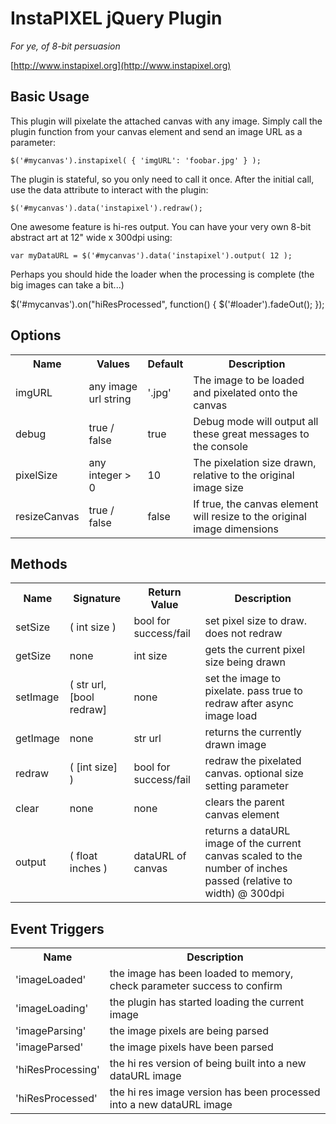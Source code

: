 InstaPIXEL jQuery Plugin
================================

*For ye, of 8-bit persuasion*

[http://www.instapixel.org](http://www.instapixel.org)

Basic Usage
------------

This plugin will pixelate the attached canvas with any image. Simply call the plugin function from your canvas element and send an image URL as a parameter:

	$('#mycanvas').instapixel( { 'imgURL': 'foobar.jpg' } );

The plugin is stateful, so you only need to call it once. After the initial call, use the data attribute to interact with the plugin:

	$('#mycanvas').data('instapixel').redraw();

One awesome feature is hi-res output. You can have your very own 8-bit abstract art at 12" wide x 300dpi using:

	var myDataURL = $('#mycanvas').data('instapixel').output( 12 ); 

Perhaps you should hide the loader when the processing is complete (the big images can take a bit...)
  
  $('#mycanvas').on("hiResProcessed", function() {
    $('#loader').fadeOut();
  });

Options
------------

<table>
  <tr>
    <th>Name</th><th>Values</th><th>Default</th><th>Description</th>
  </tr>
  <tr>
    <td>imgURL</td>
    <td>any image url string</td>
    <td>'.jpg'</td>
    <td>The image to be loaded and pixelated onto the canvas</td>
  </tr>
  <tr>
    <td>debug</td>
    <td>true / false</td>
    <td>true</td>
    <td>Debug mode will output all these great messages to the console</td>
  </tr>
  <tr>
    <td>pixelSize</td>
    <td>any integer > 0</td>
    <td>10</td>
    <td>The pixelation size drawn, relative to the original image size</td>
  </tr>
  <tr>
    <td>resizeCanvas</td>
    <td>true / false</td>
    <td>false</td>
    <td>If true, the canvas element will resize to the original image dimensions</td>
  </tr>
</table>

Methods
------------

<table>
  <tr>
    <th>Name</th><th>Signature</th><th>Return Value</th><th>Description</th>
  </tr>
  <tr>
    <td>setSize</td>
    <td>( int size )</td>
    <td>bool for success/fail</td>
    <td>set pixel size to draw. does not redraw</td>
  </tr>
  <tr>
    <td>getSize</td>
    <td>none</td>
    <td>int size</td>
    <td>gets the current pixel size being drawn</td>
  </tr>
  <tr>
    <td>setImage</td>
    <td>( str url, [bool redraw]</td>
    <td> none </td>
    <td>set the image to pixelate. pass true to redraw after async image load</td>
  </tr>
  <tr>
    <td>getImage</td>
    <td>none</td>
    <td>str url</td>
    <td>returns the currently drawn image</td>
  </tr>
  <tr>
    <td>redraw</td>
    <td>( [int size] )</td>
    <td>bool for success/fail</td>
    <td>redraw the pixelated canvas. optional size setting parameter</td>
  </tr>
  <tr>
    <td>clear</td>
    <td>none</td>
    <td>none</td>
    <td>clears the parent canvas element</td>
  </tr>
  <tr>
    <td>output</td>
    <td>( float inches )</td>
    <td>dataURL of canvas</td>
    <td>returns a dataURL image of the current canvas scaled to the number of inches passed (relative to width) @ 300dpi</td>
  </tr>
</table>


Event Triggers
------------

<table>
  <tr>
    <th>Name</th><th>Description</th>
  </tr>
  <tr>
    <td>'imageLoaded'</td>
    <td>the image has been loaded to memory, check parameter success to confirm</td>
  </tr>
  <tr>
    <td>'imageLoading'</td>
    <td>the plugin has started loading the current image</td>
  </tr>
  <tr>
    <td>'imageParsing'</td>
    <td>the image pixels are being parsed </td>
  </tr>
  <tr>
    <td>'imageParsed'</td>
    <td>the image pixels have been parsed</td>
  </tr>
  <tr>
    <td>'hiResProcessing'</td>
    <td>the hi res version of being built into a new dataURL image</td>
  </tr>
  <tr>
    <td>'hiResProcessed'</td>
    <td>the hi res image version has been processed into a new dataURL image</td>
  </tr>

